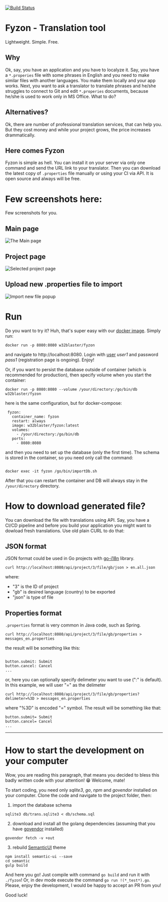 [![Build Status](https://travis-ci.org/w32blaster/fyzon.svg?branch=master)](https://travis-ci.org/w32blaster/fyzon)

# Fyzon - Translation tool

Lightweight. Simple. Free.

## Why
Ok, say, you have an application and you have to localyze it. Say, you have a `*.properies` file with some phrases in English
and you need to make similar files with another languages. You make them locally and your app works. Next, you want to
ask a translator to translate phrases and he/she struggles to connect to Git and edit `*.properies` documents, because he/she
is used to work only in MS Office. What to do?

## Alternatives?
Ok, there are number of professional translation services, that can help you. But they cost money and while your project grows, the price 
increases drammatically.

## Here comes Fyzon
Fyzon is simple as hell. You can install it on your server via only one command and send the URL link to your translator. 
Then you can download the latest copy of `.properties` file manually or using your CI via API. It is open source and always will be free.


# Few screenshots here:

Few screenshots for you.

## Main page
![The Main page](https://raw.githubusercontent.com/w32blaster/monsieur-traducteur/master/docs/Selection_069.jpg)


## Project page
![Selected project page](https://raw.githubusercontent.com/w32blaster/monsieur-traducteur/master/docs/Selection_070.jpg)


## Upload new .properties file to import
![Import new file popup](https://raw.githubusercontent.com/w32blaster/monsieur-traducteur/master/docs/Selection_072.jpg)


# Run
Do you want to try it? Huh, that's super easy with our [docker image](https://hub.docker.com/r/w32blaster/fyzon/). 
Simply run:

```
docker run -p 8080:8080 w32blaster/fyzon
```

and navigate to http://localhost:8080. Login with [user](https://github.com/w32blaster/fyzon/blob/master/models.user.go#L21) *user1* and password *pass1* (registration page is ongoing). Enjoy!

Or, if you want to persist the database outside of container (which is recommended for production), then specify volume when you start the container:

```
docker run -p 8080:8080 --volume /your/directory:/go/bin/db w32blaster/fyzon
```

here is the same configuration, but for docker-compose:

```
 fyzon:
   container_name: fyzon
   restart: always
   image: w32blaster/fyzon:latest
   volumes:
     - /your/directory:/go/bin/db
   ports:
     - 8080:8080

```

and then you need to set up the database (only the first time). The schema is stored in the container, so you need only call the command:

```

docker exec -it fyzon /go/bin/importDb.sh

```

After that you can restart the container and DB will always stay in the `/your/directory` directory.

# How to download generated file?

You can download the file with translations using API. Say, you have a CI/CD pipeline and before you build your application you might want to 
dowload fresh translations. Use old plain CURL to do that:

## JSON format

JSON format could be used in Go projects with [go-i18n](https://github.com/nicksnyder/go-i18n) library. 

```
curl http://localhost:8080/api/project/3/file/gb/json > en.all.json
```

where:
  * "3" is the ID of project
  * "gb" is desired language (country) to be exported
  * "json" is type of file

## Properties format

`.properties` format is very common in Java code, such as Spring.

```
curl http://localhost:8080/api/project/3/file/gb/properties > messages_en.properties
```

the result will be something like this:

```

button.submit: Submit
button.cancel: Cancel
...

```

or, here you can optionally specify delimeter you want to use (":" is default). In this example, we will user "=" as the delimeter

```
curl http://localhost:8080/api/project/3/file/gb/properties?delimeter=%3D > messages_en.properties
```

where "%3D" is encoded "=" symbol. The result will be something like that:

```
button.submit= Submit
button.cancel= Cancel
...
```

----

# How to start the development on your computer

Wow, you are reading this paragraph, that means you decided to bless this badly written code with your attention! :grin: Welcome, mate!


To start coding, you need only *sqlite3*, *go*, *npm* and *govendor* installed on your computer. Clone the code and navigate to the project folder, then:

1) import the database schema

```
sqlite3 db/trans.sqlite3 < db/schema.sql
```

2) download and install all the golang dependencies (assuming that you have [govendor](https://github.com/kardianos/govendor) installed)

```
govendor fetch -v +out

```

3) rebuild [SemanticUI](https://semantic-ui.com/) theme

```
npm install semantic-ui --save
cd semantic
gulp build
```

And here you go! Just compile with command `go build` and run it with `./fyzon`! Or, in dev mode execute the command `go run !(*_test*).go`. 
Please, enjoy the development, I would be happy to accept an PR from you! 

Good luck!
